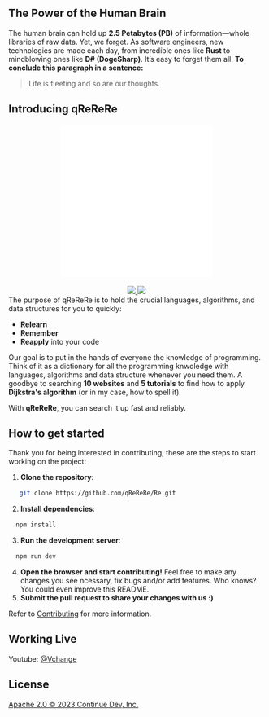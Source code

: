 ## The Power of the Human Brain

The human brain can hold up **2.5 Petabytes (PB)** of information—whole libraries of raw data. Yet, we forget. As software engineers, new technologies are made each day, from incredible ones like **Rust** to mindblowing ones like **D# (DogeSharp)**. It’s easy to forget them all. **To conclude this paragraph in a sentence:**

> Life is fleeting and so are our thoughts.

## Introducing qReReRe

<p align="center">
  <a href="https://pro-lamap.vercel.app/" target="_blank">
  <img src="../public/logoword.svg" width="300" height="300" alt="qReReRe Logo" />
  </a>
</p>
<div align="center">
<a target="_blank" href="https://opensource.org/licenses/Apache-2.0" style="background:none">
    <img src="https://img.shields.io/badge/License-Apache_2.0-blue.svg" style="height: 22px;" />
</a>
<a target="_blank" href="https://discord.gg/4WAVaNqSK2" style="background:none">
    <img src="https://img.shields.io/badge/discord-join-continue.svg?labelColor=191937&color=6F6FF7&logo=discord" style="height: 22px;" />
</a>
</div>
The purpose of qReReRe is to hold the crucial languages, algorithms, and data structures for you to quickly:

- **Relearn**
- **Remember**
- **Reapply** into your code

Our goal is to put in the hands of everyone the knowledge of programming. Think of it as a dictionary for all the programming knwoledge with languages, algorithms and data structure whenever you need them. A goodbye to searching **10 websites** and **5 tutorials** to find how to apply **Dijkstra's algorithm** (or in my case, how to spell it).

With **qReReRe**, you can search it up fast and reliably.

## How to get started

Thank you for being interested in contributing, these are the steps to start working on the project:

1. **Clone the repository**:

```bash
   git clone https://github.com/qReReRe/Re.git
```

2. **Install dependencies**:

```bash
  npm install
```

3. **Run the development server**:

```bash
  npm run dev
```

4. **Open the browser and start contributing!**
   Feel free to make any changes you see ncessary, fix bugs and/or add features. Who knows? You could even improve this README.
5. **Submit the pull request to share your changes with us :)**

Refer to [Contributing](https://github.com/qReReRe/Re/blob/eb5b156253980015e2abd797f42447b280c0ce19/.github/CONTRIBUTING.md) for more information.

## Working Live

Youtube: [@Vchange](https://www.youtube.com/@Vchanging)

## License

[Apache 2.0 © 2023 Continue Dev, Inc.](./LICENSE)
